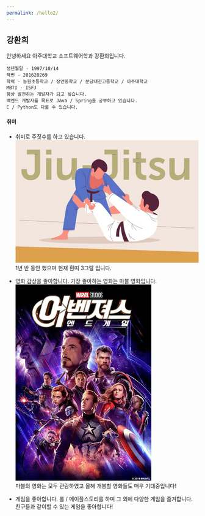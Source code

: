 ```yaml
---
permalink: /hello2/
---
```


## 강환희

안녕하세요 아주대학교 소프트웨어학과 강환희입니다.  
```
생년월일 - 1997/10/14  
학번 - 201620269  
학력 - 능원초등학교 / 장안중학교 / 분당대진고등학교 / 아주대학교  
MBTI - ISFJ  
항상 발전하는 개발자가 되고 싶습니다.  
백엔드 개발자를 목표로 Java / Spring을 공부하고 있습니다.  
C / Python도 다룰 수 있습니다.
```


#### 취미

- 취미로 주짓수를 하고 있습니다.  
![jiujitsu](https://github.com/julie0005/group3_blog/blob/master/_pages/img1.jpg?raw=true "jiujitsu")  
1년 반 동안 했으며 현재 흰띠 3그랄 입니다.    

- 영화 감상을 좋아합니다. 가장 좋아하는 영화는 마블 영화입니다.  
![movie](https://github.com/julie0005/group3_blog/blob/master/_pages/img2.jpg?raw=true "movie")  
마블의 영화는 모두 관람하였고 올해 개봉할 영화들도 매우 기대중입니다!  

- 게임을 좋아합니다. 롤 / 메이플스토리를 하며 그 외에 다양한 게임을 즐겨합니다. 친구들과 같이할 수 있는 게임을 좋아합니다!  